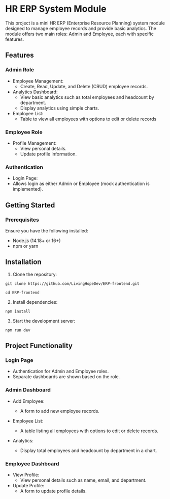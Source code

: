 # HR ERP System Module

This project is a mini HR ERP (Enterprise Resource Planning) system module designed to manage employee records and provide basic analytics. The module offers two main roles: Admin and Employee, each with specific features.

## Features

### Admin Role

- Employee Management:
  - Create, Read, Update, and Delete (CRUD) employee records.
- Analytics Dashboard:
  - View basic analytics such as total employees and headcount by department.
  - Display analytics using simple charts.
- Employee List:
  - Table to view all employees with options to edit or delete records

### Employee Role

- Profile Management:
  - View personal details.
  - Update profile information.

### Authentication

- Login Page:
- Allows login as either Admin or Employee (mock authentication is implemented).

## Getting Started

### Prerequisites

Ensure you have the following installed:

- Node.js (14.18+ or 16+)
- npm or yarn

## Installation

1. Clone the repository:

```
git clone https://github.com/LivingHopeDev/ERP-frontend.git

cd ERP-frontend
```

2. Install dependencies:

```
npm install
```

3. Start the development server:

```
npm run dev

```

## Project Functionality

### Login Page

- Authentication for Admin and Employee roles.
- Separate dashboards are shown based on the role.

### Admin Dashboard

- Add Employee:

  - A form to add new employee records.

- Employee List:

  - A table listing all employees with options to edit or delete records.

- Analytics:

  - Display total employees and headcount by department in a chart.

### Employee Dashboard

- View Profile:
  - View personal details such as name, email, and department.
- Update Profile:
  - A form to update profile details.
